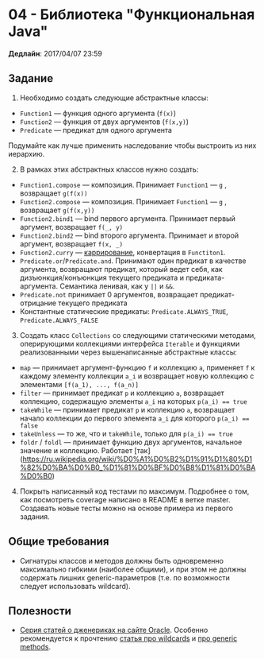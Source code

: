 # 04 - Библиотека "Функциональная Java"

**Дедлайн**: 2017/04/07 23:59

## Задание

1. Необходимо создать следующие абстрактные классы:

  - `Function1` — функция одного аргумента (`f(x)`)
  - `Function2` — функция от двух аргументов (`f(x,y)`)
  - `Predicate` — предикат для одного аргумента

  Подумайте как лучше применить наследование чтобы выстроить из них иерархию.

2. В рамках этиx абстрактных классов нужно создать:

  - `Function1.compose` — композиция. Принимает `Function1` —  `g` , возвращает `g(f(x))`
  - `Function2.compose` — композиция. Принимает  `Function1` — `g` , возвращает `g(f(x,y))`
  - `Function2.bind1` — bind первого аргумента. Принимает первый аргумент, возвращает `f(_, y)`
  - `Function2.bind2` — bind второго аргумента. Принимает и второй аргумент, возвращает `f(x, _)`
  - `Function2.curry` — [каррирование](https://ru.wikipedia.org/wiki/%D0%9A%D0%B0%D1%80%D1%80%D0%B8%D1%80%D0%BE%D0%B2%D0%B0%D0%BD%D0%B8%D0%B5), конвертация в `Functiton1`.
  - `Predicate.or`/`Predicate.and`. Принимают один предикат в качестве аргумента, возвращают предикат, который ведет себя, как дизъюнкция/конъюнкция текущего предиката и предиката-аргумента. Семантика ленивая, как у `||` и `&&`.
  - `Predicate.not` принимает 0 аргументов, возвращает предикат-отрицание текущего предиката
  - Константные статические предикаты: `Predicate.ALWAYS_TRUE`, `Predicate.ALWAYS_FALSE`

3. Cоздать класс `Collections` со следующими статическими методами, оперирующими коллекциями интерфейса `Iterable` и функциями реализованными через вышенаписанные абстрактные классы:
  - `map` — принимает аргумент-функцию `f` и коллекцию `a`, применяет `f` к каждому элементу коллекции `a_i` и возвращает новую коллекцию с элементами `[f(a_1), ..., f(a_n)]`
  - `filter` — принимает предикат `p` и коллекцию `a`, возвращает коллекцию, содержащую элементы `a_i` на которых `p(a_i) == true`
  - `takeWhile` — принимает предикат `p` и коллекцию `a`, возвращает начало коллекции до первого элемента `a_i` для которого `p(a_i) == false` 
  - `takeUnless` — то же, что и `takeWhile`, только для `p(a_i) == true`
  - `foldr` / `foldl` — принимает функцию двух аргументов, начальное значение и коллекцию. Работает [так] (https://ru.wikipedia.org/wiki/%D0%A1%D0%B2%D1%91%D1%80%D1%82%D0%BA%D0%B0_%D1%81%D0%BF%D0%B8%D1%81%D0%BA%D0%B0)

4. Покрыть написанный код тестами по максимум. Подробнее о том, как посмотреть coverage написано в README в ветке master. Создавать новые тесты можно на основе примера из первого задания.

## Общие требования

- Сигнатуры классов и методов должны быть одновременно максимально гибкими (наиболее общими), и при этом не должны содержать лишних generic-параметров (т.е. по возможности следует использовать wildcard).

## Полезности

- [Серия статей о дженериках на сайте Oracle](https://docs.oracle.com/javase/tutorial/extra/generics/index.html). Особенно рекомендуется к прочтению [статья про wildcards](https://docs.oracle.com/javase/tutorial/extra/generics/wildcards.html) и [про generic methods](https://docs.oracle.com/javase/tutorial/extra/generics/methods.html).
